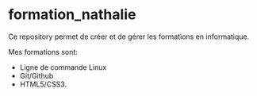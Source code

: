 # formation_nathalie
Ce repository permet de créer et de gérer les formations en informatique.

Mes formations sont:
- Ligne de commande Linux
- Git/Github
- HTML5/CSS3.
